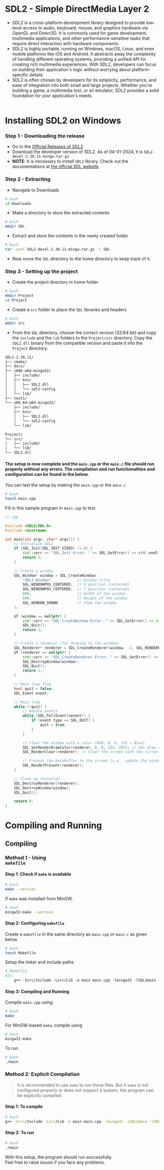 # SDL2 - Simple DirectMedia Layer 2
- SDL2 is a cross-platform development library designed to provide low-level access to audio, keyboard, mouse, and graphics hardware via OpenGL and Direct3D. It is commonly used for game development, multimedia applications, and other performance-sensitive tasks that require direct interaction with hardware components.
- SDL2 is highly portable, running on Windows, macOS, Linux, and even mobile platforms like iOS and Android. It abstracts away the complexity of handling different operating systems, providing a unified API for creating rich multimedia experiences. With SDL2, developers can focus on building their application's logic without worrying about platform-specific details.
- SDL2 is often chosen by developers for its simplicity, performance, and ease of integration into both small and large projects. Whether you're building a game, a multimedia tool, or an emulator, SDL2 provides a solid foundation for your application's needs.
<br><br>

# Installing SDL2 on Windows
### Step 1 - Downloading the release
- Go to the [Official Releases of SDL2](https://github.com/libsdl-org)
- Download the developer version of SDL2. As of 04-01-2024, it is <code>SDL2-devel-2.30.11-mingw.tar.gz</code>
- **NOTE**: It is necessary to install <code>SDL2</code> library. Check out the documentations at [the official SDL website](https://libsdl.org/).
### Step 2 - Extracting
- Navigate to Downloads
```sh
# bash
cd Downloads
```
- Make a directory to store the extracted contents
```sh
# bash
mkdir SDL
```
- Extract and store the contents in the newly created folder
```sh
# bash
tar -xvzf SDL2-devel-2.30.11-mingw.tar.gz -C SDL
```
- Now move the <code>SDL</code> directory to the home directory to keep track of it.

### Step 3 - Setting up the project
- Create the project directory in home folder
```sh
# bash
mkdir Project
cd Project
```
- Create a <code>src</code> folder to place the <code>SDL</code> libraries and headers
```sh
# bash
mkdir src
```
- From the <code>SDL</code> directory, choose the correct version (32/64 bit) and copy the <code>include</code> and the <code>lib</code> folders to the <code>Project/src</code> directory.
Copy the <code>SDL2.dll</code> binary from the compatible version and paste it into the <code>Project</code> directory. 

```sh
SDL2-2.30.11/
├── cmake/
├── docs/
├── i686-w64-mingw32/
│   ├── include/
│   ├── bin/
│   │   ├── SDL2.dll
│   │   └── sdl2-config
│   └── lib/
├── tests/
└── x86_64-w64-mingw32/
    ├── include/
    ├── bin/
    │   ├── SDL2.dll
    │   └── sdl2-config
    └── lib/
```

```sh
Project/
└── src/
│   ├── include/
│   └── lib/
└── SDL2.dll
```

#### The setup is now complete and the <code>main.cpp</code> or the <code>main.c</code> file should run properly without any errors. The compilation and run functionalities and configuration can be found in the below.

You can test the setup by making the <code>main.cpp</code> or the <code>main.c</code>
```sh
# bash
touch main.cpp
```
Fill in this sample program in <code>main.cpp</code> to test.
```cpp
// cpp

#include <SDL2/SDL.h>
#include <iostream>

int main(int argc, char* argv[]) {
    // Initialize SDL2
    if (SDL_Init(SDL_INIT_VIDEO) != 0) {
        std::cerr << "SDL_Init Error: " << SDL_GetError() << std::endl;
        return 1;
    }

    // Create a window
    SDL_Window* window = SDL_CreateWindow(
        "SDL2 Window",           // Window title
        SDL_WINDOWPOS_CENTERED,  // X position (centered)
        SDL_WINDOWPOS_CENTERED,  // Y position (centered)
        800,                     // Width of the window
        600,                     // Height of the window
        SDL_WINDOW_SHOWN         // Show the window
    );

    if (window == nullptr) {
        std::cerr << "SDL_CreateWindow Error: " << SDL_GetError() << std::endl;
        SDL_Quit();
        return 1;
    }

    // Create a renderer (for drawing to the window)
    SDL_Renderer* renderer = SDL_CreateRenderer(window, -1, SDL_RENDERER_ACCELERATED);
    if (renderer == nullptr) {
        std::cerr << "SDL_CreateRenderer Error: " << SDL_GetError() << std::endl;
        SDL_DestroyWindow(window);
        SDL_Quit();
        return 1;
    }

    // Main loop flag
    bool quit = false;
    SDL_Event event;

    // Main loop
    while (!quit) {
        // Handle events
        while (SDL_PollEvent(&event)) {
            if (event.type == SDL_QUIT) {
                quit = true;
            }
        }

        // Clear the window with a color (RGB: 0, 0, 255 = Blue)
        SDL_SetRenderDrawColor(renderer, 0, 0, 255, 255); // Set draw color to blue
        SDL_RenderClear(renderer); // Clear the screen with the current color

        // Present the backbuffer to the screen (i.e., update the window)
        SDL_RenderPresent(renderer);
    }

    // Clean up resources
    SDL_DestroyRenderer(renderer);
    SDL_DestroyWindow(window);
    SDL_Quit();

    return 0;
}
```

# Compiling and Running 

## **Compiling**
### Method 1 - Using <code> makefile</code>
#### Step 1: Check if <code>make</code> is available
```sh
# bash
make --version
```
If <code>make</code> was installed from MinGW,
```sh
# bash
mingw32-make --version
```
#### Step 2: Configuring <code>makefile</code>
Create a <code>makefile</code> in the same directory as <code>main.cpp</code> or <code>main.c</code>
as given below
```sh
# bash
touch Makefile
```
Setup the linker and include paths
```makefile
# Makefile
all:
    g++ -Isrc/Include -Lsrc/Lib -o main main.cpp -lmingw32 -lSDL2main -lSDL2
```
#### Step 3: Compiling and Running
Compile <code>main.cpp</code> using 
```sh
# bash
make
```
For MinGW-based <code>make</code>, compile using
```sh
# bash
mingw32-make
```
To run
```sh
# bash
./main
```

### Method 2: Explicit Compilation
> It is recommended to use <code>make</code> to run these files. But if <code>make</code> is not configured properly or does not support a system, the program can be explicitly compiled.

#### Step 1: To compile
```sh
# bash
g++ -Isrc/Include -Lsrc/Lib -o main main.cpp -lmingw32 -lSDL2main -lSDL2
```
#### Step 2: To run
```sh
# bash
./main
```

With this setup, the program should run successfully.<br>
Feel free to raise issues if you face any problems.